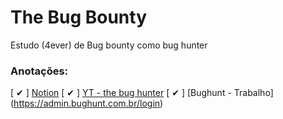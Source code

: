 # The Bug Bounty
Estudo (4ever) de Bug bounty como bug hunter

### Anotações:
[ ✔ ] [Notion](https://www.notion.so/The-Bug-Bounty-Bug-Hunter-e4019d0678f540b7b42ea5bee2f12d1f)
[ ✔ ] [YT - the bug hunter](https://www.youtube.com)
[ ✔ ] [Bughunt - Trabalho] (https://admin.bughunt.com.br/login)
